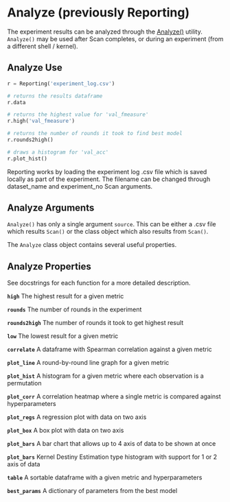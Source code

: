 # Analyze (previously Reporting)

The experiment results can be analyzed through the [Analyze()](https://github.com/autonomio/talos/blob/master/talos/utils/reporting.py) utility. `Analyze()` may be used after Scan completes, or during an experiment (from a different shell / kernel).

## Analyze Use

```python
r = Reporting('experiment_log.csv')

# returns the results dataframe
r.data

# returns the highest value for 'val_fmeasure'
r.high('val_fmeasure')

# returns the number of rounds it took to find best model
r.rounds2high()

# draws a histogram for 'val_acc'
r.plot_hist()
```

Reporting works by loading the experiment log .csv file which is saved locally as part of the experiment. The filename can be changed through dataset_name and experiment_no Scan arguments.

## Analyze Arguments

`Analyze()` has only a single argument `source`. This can be either a .csv file which results `Scan()` or the class object which also results from `Scan()`.

The `Analyze` class object contains several useful properties.

## Analyze Properties

See docstrings for each function for a more detailed description.

**`high`** The highest result for a given metric

**`rounds`**  The number of rounds in the experiment

**`rounds2high`** The number of rounds it took to get highest result

**`low`** The lowest result for a given metric

**`correlate`** A dataframe with Spearman correlation against a given metric

**`plot_line`** A round-by-round line graph for a given metric

**`plot_hist`** A histogram for a given metric where each observation is a permutation

**`plot_corr`** A correlation heatmap where a single metric is compared against hyperparameters

**`plot_regs`** A regression plot with data on two axis

**`plot_box`** A box plot with data on two axis

**`plot_bars`** A bar chart that allows up to 4 axis of data to be shown at once

**`plot_bars`** Kernel Destiny Estimation type histogram with support for 1 or 2 axis of data

**`table`** A sortable dataframe with a given metric and hyperparameters

**`best_params`** A dictionary of parameters from the best model
